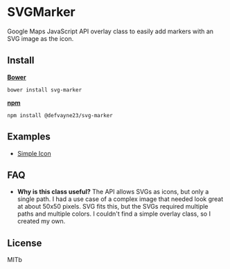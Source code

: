 # SVGMarker
Google Maps JavaScript API overlay class to easily add markers with an SVG image as the icon.

## Install

**[Bower](http://bower.io/)**
```shell
bower install svg-marker
```

**[npm](https://www.npmjs.org/)**
```shell
npm install @defvayne23/svg-marker
```

## Examples

* [Simple Icon](http://codepen.io/defvayne23/pen/EVYGRw)

## FAQ

* **Why is this class useful?**
  The API allows SVGs as icons, but only a single path. I had a use case of a complex image that needed look great at about 50x50 pixels. SVG fits this, but the SVGs required multiple paths and multiple colors. I couldn't find a simple overlay class, so I created my own.

## License
MITb
